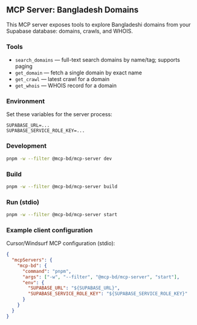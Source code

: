 ## MCP Server: Bangladesh Domains

This MCP server exposes tools to explore Bangladeshi domains from your Supabase database: domains, crawls, and WHOIS.

### Tools
- `search_domains` — full-text search domains by name/tag; supports paging
- `get_domain` — fetch a single domain by exact name
- `get_crawl` — latest crawl for a domain
- `get_whois` — WHOIS record for a domain

### Environment
Set these variables for the server process:

```env
SUPABASE_URL=...
SUPABASE_SERVICE_ROLE_KEY=...
```

### Development

```bash
pnpm -w --filter @mcp-bd/mcp-server dev
```

### Build

```bash
pnpm -w --filter @mcp-bd/mcp-server build
```

### Run (stdio)

```bash
pnpm -w --filter @mcp-bd/mcp-server start
```

### Example client configuration

Cursor/Windsurf MCP configuration (stdio):

```json
{
  "mcpServers": {
    "mcp-bd": {
      "command": "pnpm",
      "args": ["-w", "--filter", "@mcp-bd/mcp-server", "start"],
      "env": {
        "SUPABASE_URL": "${SUPABASE_URL}",
        "SUPABASE_SERVICE_ROLE_KEY": "${SUPABASE_SERVICE_ROLE_KEY}"
      }
    }
  }
}
```


